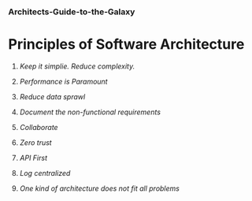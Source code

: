 ### Architects-Guide-to-the-Galaxy

Principles of Software Architecture
===

1. *Keep it simplie. Reduce complexity.*

2. *Performance is Paramount*

3. *Reduce data sprawl*

4. *Document the non-functional requirements*

5. *Collaborate*

6. *Zero trust*

7. *API First*

8. *Log centralized*

9. *One kind of architecture does not fit all problems*
